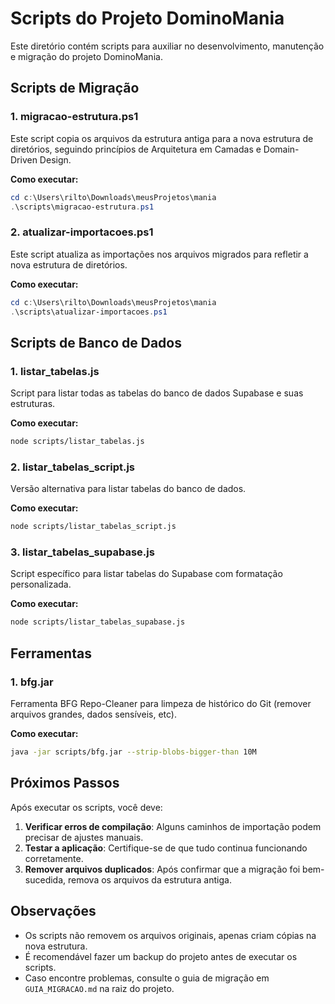 # Scripts do Projeto DominoMania

Este diretório contém scripts para auxiliar no desenvolvimento, manutenção e migração do projeto DominoMania.

## Scripts de Migração

### 1. migracao-estrutura.ps1

Este script copia os arquivos da estrutura antiga para a nova estrutura de diretórios, seguindo princípios de Arquitetura em Camadas e Domain-Driven Design.

**Como executar:**

```powershell
cd c:\Users\rilto\Downloads\meusProjetos\mania
.\scripts\migracao-estrutura.ps1
```

### 2. atualizar-importacoes.ps1

Este script atualiza as importações nos arquivos migrados para refletir a nova estrutura de diretórios.

**Como executar:**

```powershell
cd c:\Users\rilto\Downloads\meusProjetos\mania
.\scripts\atualizar-importacoes.ps1
```

## Scripts de Banco de Dados

### 1. listar_tabelas.js

Script para listar todas as tabelas do banco de dados Supabase e suas estruturas.

**Como executar:**

```bash
node scripts/listar_tabelas.js
```

### 2. listar_tabelas_script.js

Versão alternativa para listar tabelas do banco de dados.

**Como executar:**

```bash
node scripts/listar_tabelas_script.js
```

### 3. listar_tabelas_supabase.js

Script específico para listar tabelas do Supabase com formatação personalizada.

**Como executar:**

```bash
node scripts/listar_tabelas_supabase.js
```

## Ferramentas

### 1. bfg.jar

Ferramenta BFG Repo-Cleaner para limpeza de histórico do Git (remover arquivos grandes, dados sensíveis, etc).

**Como executar:**

```bash
java -jar scripts/bfg.jar --strip-blobs-bigger-than 10M
```

## Próximos Passos

Após executar os scripts, você deve:

1. **Verificar erros de compilação**: Alguns caminhos de importação podem precisar de ajustes manuais.
2. **Testar a aplicação**: Certifique-se de que tudo continua funcionando corretamente.
3. **Remover arquivos duplicados**: Após confirmar que a migração foi bem-sucedida, remova os arquivos da estrutura antiga.

## Observações

- Os scripts não removem os arquivos originais, apenas criam cópias na nova estrutura.
- É recomendável fazer um backup do projeto antes de executar os scripts.
- Caso encontre problemas, consulte o guia de migração em `GUIA_MIGRACAO.md` na raiz do projeto.
